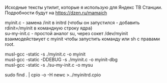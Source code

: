 Исходные тексты утилит, которые я использую для Яндекс ТВ Станции.
Подробности будут на https://dzen.ru/mamaich

myinit.c - замена /init в initrd (чтобы он запустился - добавить rdinit=/myinit в командную строку ядра)  
su-my-init.c - простой аналог su, через сокет /dev/myinit взаимодействиует с myinit чтобы запустить команду или sh с правами root.  

musl-gcc -static -s ./myinit.c  -o myinit  
musl-gcc -static -DDEBUG -s ./myinit.c  -o myinit-dbg  
musl-gcc -static -s ./su-my-init.c  -o mysu  

sudo find . | cpio -o -H newc >../myinitrd.cpio